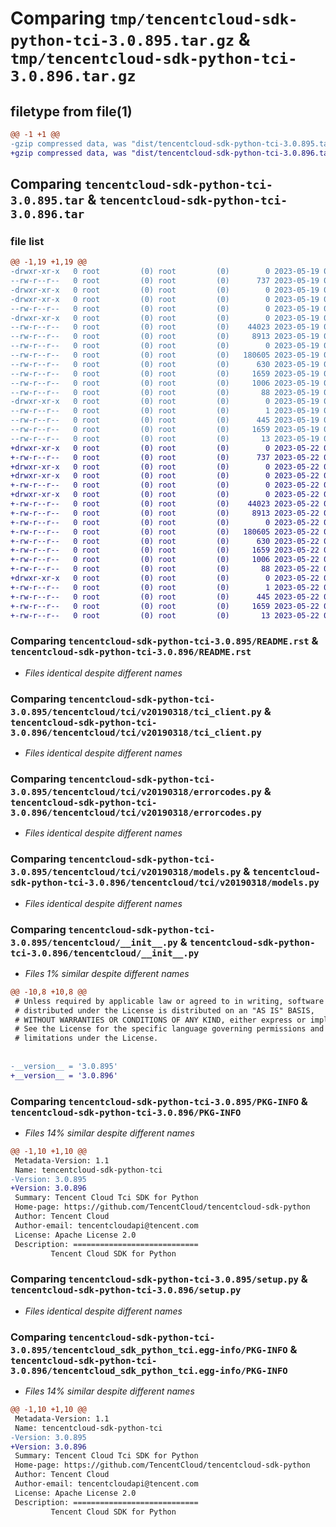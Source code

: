 # Comparing `tmp/tencentcloud-sdk-python-tci-3.0.895.tar.gz` & `tmp/tencentcloud-sdk-python-tci-3.0.896.tar.gz`

## filetype from file(1)

```diff
@@ -1 +1 @@
-gzip compressed data, was "dist/tencentcloud-sdk-python-tci-3.0.895.tar", last modified: Fri May 19 03:01:07 2023, max compression
+gzip compressed data, was "dist/tencentcloud-sdk-python-tci-3.0.896.tar", last modified: Mon May 22 00:33:21 2023, max compression
```

## Comparing `tencentcloud-sdk-python-tci-3.0.895.tar` & `tencentcloud-sdk-python-tci-3.0.896.tar`

### file list

```diff
@@ -1,19 +1,19 @@
-drwxr-xr-x   0 root         (0) root         (0)        0 2023-05-19 03:01:07.000000 tencentcloud-sdk-python-tci-3.0.895/
--rw-r--r--   0 root         (0) root         (0)      737 2023-05-19 03:01:07.000000 tencentcloud-sdk-python-tci-3.0.895/README.rst
-drwxr-xr-x   0 root         (0) root         (0)        0 2023-05-19 03:01:07.000000 tencentcloud-sdk-python-tci-3.0.895/tencentcloud/
-drwxr-xr-x   0 root         (0) root         (0)        0 2023-05-19 03:01:07.000000 tencentcloud-sdk-python-tci-3.0.895/tencentcloud/tci/
--rw-r--r--   0 root         (0) root         (0)        0 2023-05-19 03:01:07.000000 tencentcloud-sdk-python-tci-3.0.895/tencentcloud/tci/__init__.py
-drwxr-xr-x   0 root         (0) root         (0)        0 2023-05-19 03:01:07.000000 tencentcloud-sdk-python-tci-3.0.895/tencentcloud/tci/v20190318/
--rw-r--r--   0 root         (0) root         (0)    44023 2023-05-19 03:01:07.000000 tencentcloud-sdk-python-tci-3.0.895/tencentcloud/tci/v20190318/tci_client.py
--rw-r--r--   0 root         (0) root         (0)     8913 2023-05-19 03:01:07.000000 tencentcloud-sdk-python-tci-3.0.895/tencentcloud/tci/v20190318/errorcodes.py
--rw-r--r--   0 root         (0) root         (0)        0 2023-05-19 03:01:07.000000 tencentcloud-sdk-python-tci-3.0.895/tencentcloud/tci/v20190318/__init__.py
--rw-r--r--   0 root         (0) root         (0)   180605 2023-05-19 03:01:07.000000 tencentcloud-sdk-python-tci-3.0.895/tencentcloud/tci/v20190318/models.py
--rw-r--r--   0 root         (0) root         (0)      630 2023-05-19 03:01:07.000000 tencentcloud-sdk-python-tci-3.0.895/tencentcloud/__init__.py
--rw-r--r--   0 root         (0) root         (0)     1659 2023-05-19 03:01:07.000000 tencentcloud-sdk-python-tci-3.0.895/PKG-INFO
--rw-r--r--   0 root         (0) root         (0)     1006 2023-05-19 03:01:07.000000 tencentcloud-sdk-python-tci-3.0.895/setup.py
--rw-r--r--   0 root         (0) root         (0)       88 2023-05-19 03:01:07.000000 tencentcloud-sdk-python-tci-3.0.895/setup.cfg
-drwxr-xr-x   0 root         (0) root         (0)        0 2023-05-19 03:01:07.000000 tencentcloud-sdk-python-tci-3.0.895/tencentcloud_sdk_python_tci.egg-info/
--rw-r--r--   0 root         (0) root         (0)        1 2023-05-19 03:01:07.000000 tencentcloud-sdk-python-tci-3.0.895/tencentcloud_sdk_python_tci.egg-info/dependency_links.txt
--rw-r--r--   0 root         (0) root         (0)      445 2023-05-19 03:01:07.000000 tencentcloud-sdk-python-tci-3.0.895/tencentcloud_sdk_python_tci.egg-info/SOURCES.txt
--rw-r--r--   0 root         (0) root         (0)     1659 2023-05-19 03:01:07.000000 tencentcloud-sdk-python-tci-3.0.895/tencentcloud_sdk_python_tci.egg-info/PKG-INFO
--rw-r--r--   0 root         (0) root         (0)       13 2023-05-19 03:01:07.000000 tencentcloud-sdk-python-tci-3.0.895/tencentcloud_sdk_python_tci.egg-info/top_level.txt
+drwxr-xr-x   0 root         (0) root         (0)        0 2023-05-22 00:33:21.000000 tencentcloud-sdk-python-tci-3.0.896/
+-rw-r--r--   0 root         (0) root         (0)      737 2023-05-22 00:33:20.000000 tencentcloud-sdk-python-tci-3.0.896/README.rst
+drwxr-xr-x   0 root         (0) root         (0)        0 2023-05-22 00:33:21.000000 tencentcloud-sdk-python-tci-3.0.896/tencentcloud/
+drwxr-xr-x   0 root         (0) root         (0)        0 2023-05-22 00:33:21.000000 tencentcloud-sdk-python-tci-3.0.896/tencentcloud/tci/
+-rw-r--r--   0 root         (0) root         (0)        0 2023-05-22 00:33:20.000000 tencentcloud-sdk-python-tci-3.0.896/tencentcloud/tci/__init__.py
+drwxr-xr-x   0 root         (0) root         (0)        0 2023-05-22 00:33:21.000000 tencentcloud-sdk-python-tci-3.0.896/tencentcloud/tci/v20190318/
+-rw-r--r--   0 root         (0) root         (0)    44023 2023-05-22 00:33:20.000000 tencentcloud-sdk-python-tci-3.0.896/tencentcloud/tci/v20190318/tci_client.py
+-rw-r--r--   0 root         (0) root         (0)     8913 2023-05-22 00:33:20.000000 tencentcloud-sdk-python-tci-3.0.896/tencentcloud/tci/v20190318/errorcodes.py
+-rw-r--r--   0 root         (0) root         (0)        0 2023-05-22 00:33:20.000000 tencentcloud-sdk-python-tci-3.0.896/tencentcloud/tci/v20190318/__init__.py
+-rw-r--r--   0 root         (0) root         (0)   180605 2023-05-22 00:33:20.000000 tencentcloud-sdk-python-tci-3.0.896/tencentcloud/tci/v20190318/models.py
+-rw-r--r--   0 root         (0) root         (0)      630 2023-05-22 00:33:20.000000 tencentcloud-sdk-python-tci-3.0.896/tencentcloud/__init__.py
+-rw-r--r--   0 root         (0) root         (0)     1659 2023-05-22 00:33:21.000000 tencentcloud-sdk-python-tci-3.0.896/PKG-INFO
+-rw-r--r--   0 root         (0) root         (0)     1006 2023-05-22 00:33:20.000000 tencentcloud-sdk-python-tci-3.0.896/setup.py
+-rw-r--r--   0 root         (0) root         (0)       88 2023-05-22 00:33:21.000000 tencentcloud-sdk-python-tci-3.0.896/setup.cfg
+drwxr-xr-x   0 root         (0) root         (0)        0 2023-05-22 00:33:21.000000 tencentcloud-sdk-python-tci-3.0.896/tencentcloud_sdk_python_tci.egg-info/
+-rw-r--r--   0 root         (0) root         (0)        1 2023-05-22 00:33:21.000000 tencentcloud-sdk-python-tci-3.0.896/tencentcloud_sdk_python_tci.egg-info/dependency_links.txt
+-rw-r--r--   0 root         (0) root         (0)      445 2023-05-22 00:33:21.000000 tencentcloud-sdk-python-tci-3.0.896/tencentcloud_sdk_python_tci.egg-info/SOURCES.txt
+-rw-r--r--   0 root         (0) root         (0)     1659 2023-05-22 00:33:21.000000 tencentcloud-sdk-python-tci-3.0.896/tencentcloud_sdk_python_tci.egg-info/PKG-INFO
+-rw-r--r--   0 root         (0) root         (0)       13 2023-05-22 00:33:21.000000 tencentcloud-sdk-python-tci-3.0.896/tencentcloud_sdk_python_tci.egg-info/top_level.txt
```

### Comparing `tencentcloud-sdk-python-tci-3.0.895/README.rst` & `tencentcloud-sdk-python-tci-3.0.896/README.rst`

 * *Files identical despite different names*

### Comparing `tencentcloud-sdk-python-tci-3.0.895/tencentcloud/tci/v20190318/tci_client.py` & `tencentcloud-sdk-python-tci-3.0.896/tencentcloud/tci/v20190318/tci_client.py`

 * *Files identical despite different names*

### Comparing `tencentcloud-sdk-python-tci-3.0.895/tencentcloud/tci/v20190318/errorcodes.py` & `tencentcloud-sdk-python-tci-3.0.896/tencentcloud/tci/v20190318/errorcodes.py`

 * *Files identical despite different names*

### Comparing `tencentcloud-sdk-python-tci-3.0.895/tencentcloud/tci/v20190318/models.py` & `tencentcloud-sdk-python-tci-3.0.896/tencentcloud/tci/v20190318/models.py`

 * *Files identical despite different names*

### Comparing `tencentcloud-sdk-python-tci-3.0.895/tencentcloud/__init__.py` & `tencentcloud-sdk-python-tci-3.0.896/tencentcloud/__init__.py`

 * *Files 1% similar despite different names*

```diff
@@ -10,8 +10,8 @@
 # Unless required by applicable law or agreed to in writing, software
 # distributed under the License is distributed on an "AS IS" BASIS,
 # WITHOUT WARRANTIES OR CONDITIONS OF ANY KIND, either express or implied.
 # See the License for the specific language governing permissions and
 # limitations under the License.
 
 
-__version__ = '3.0.895'
+__version__ = '3.0.896'
```

### Comparing `tencentcloud-sdk-python-tci-3.0.895/PKG-INFO` & `tencentcloud-sdk-python-tci-3.0.896/PKG-INFO`

 * *Files 14% similar despite different names*

```diff
@@ -1,10 +1,10 @@
 Metadata-Version: 1.1
 Name: tencentcloud-sdk-python-tci
-Version: 3.0.895
+Version: 3.0.896
 Summary: Tencent Cloud Tci SDK for Python
 Home-page: https://github.com/TencentCloud/tencentcloud-sdk-python
 Author: Tencent Cloud
 Author-email: tencentcloudapi@tencent.com
 License: Apache License 2.0
 Description: ============================
         Tencent Cloud SDK for Python
```

### Comparing `tencentcloud-sdk-python-tci-3.0.895/setup.py` & `tencentcloud-sdk-python-tci-3.0.896/setup.py`

 * *Files identical despite different names*

### Comparing `tencentcloud-sdk-python-tci-3.0.895/tencentcloud_sdk_python_tci.egg-info/PKG-INFO` & `tencentcloud-sdk-python-tci-3.0.896/tencentcloud_sdk_python_tci.egg-info/PKG-INFO`

 * *Files 14% similar despite different names*

```diff
@@ -1,10 +1,10 @@
 Metadata-Version: 1.1
 Name: tencentcloud-sdk-python-tci
-Version: 3.0.895
+Version: 3.0.896
 Summary: Tencent Cloud Tci SDK for Python
 Home-page: https://github.com/TencentCloud/tencentcloud-sdk-python
 Author: Tencent Cloud
 Author-email: tencentcloudapi@tencent.com
 License: Apache License 2.0
 Description: ============================
         Tencent Cloud SDK for Python
```

